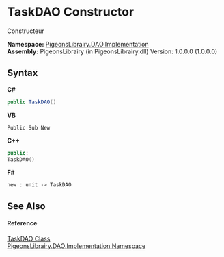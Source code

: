 # TaskDAO Constructor 
 

Constructeur

**Namespace:**&nbsp;<a href="2adb8d34-aa58-66ac-cc9e-6d985aed23d8">PigeonsLibrairy.DAO.Implementation</a><br />**Assembly:**&nbsp;PigeonsLibrairy (in PigeonsLibrairy.dll) Version: 1.0.0.0 (1.0.0.0)

## Syntax

**C#**<br />
``` C#
public TaskDAO()
```

**VB**<br />
``` VB
Public Sub New
```

**C++**<br />
``` C++
public:
TaskDAO()
```

**F#**<br />
``` F#
new : unit -> TaskDAO
```


## See Also


#### Reference
<a href="620b04b8-56f4-b5e1-1df8-080594955979">TaskDAO Class</a><br /><a href="2adb8d34-aa58-66ac-cc9e-6d985aed23d8">PigeonsLibrairy.DAO.Implementation Namespace</a><br />